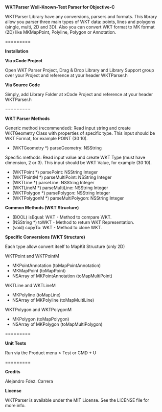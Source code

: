 **WKTParser**
**Well-Known-Text Parser for Objective-C**

WKTParser Library have any conversions, parsers and formats. This library allow you parser three main types of WKT data: points, lines and polygons (single, multi, 2D and 3D).
Also you can convert WKT format to MK format (2D) like MKMapPoint, Polyline, Polygon or Annotation.

=========

**Installation**

**Via xCode Project**

Open WKT Parser Project, Drag & Drop Library and Library Support group over your Project and reference at your header WKTParser.h

**Via Source Code**

Simply, add Library Folder at xCode Project and reference at your header WKTParser.h

=========


**WKT Parser Methods**


Generic method (recommended): Read input string and create WKTGeometry Class with properties of specific type. This input should be WKT Format, for example POINT (30 10).

* (WKTGeometry *) parseGeometry: NSString

Specific methods: Read input value and create WKT Type (must have dimension, 2 or 3). This input should be WKT Value, for example (30 10).

* (WKTPoint *) parsePoint: NSString Integer
* (WKTPointM *) parseMultiPoint: NSString Integer
* (WKTLine *) parseLine: NSString Integer
* (WKTLineM *) parseMultiLine: NSString Integer
* (WKTPolygon *) parsePolygon: NSString Integer
* (WKTPolygonM *) parseMultiPolygon: NSString Integer

**Common Methods (WKT Structure)**
* (BOOL) isEqual: WKT - Method to compare WKT.
* (NSString *) toWKT - Method to return WKT Representation.
* (void) copyTo: WKT - Method to clone WKT.

**Specific Conversions (WKT Structure)**

Each type allow convert itself to MapKit Structure (only 2D)

WKTPoint and WKTPointM
* MKPointAnnotation (toMapPointAnnotation)
* MKMapPoint (toMapPoint)
* NSArray of MKPointAnnotation (toMapMultiPoint)

WKTLine and WKTLineM
* MKPolyline (toMapLine)
* NSArray of MKPolyline (toMapMultiLine)

WKTPolygon and WKTPolygonM
* MKPolygon (toMapPolygon)
* NSArray of MKPolygon (toMapMultiPolygon)

=========

**Unit Tests**

Run via the Product menu > Test or CMD + U

=========

**Credits**

Alejandro Fdez. Carrera

**License**

WKTParser is available under the MIT License. See the LICENSE file for more info.